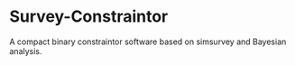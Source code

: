 # Survey-Constraintor
A compact binary constraintor software based on simsurvey and Bayesian analysis.
